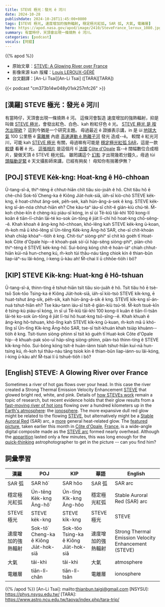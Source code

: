 ```yaml
---
title: STEVE 極光：發光 ê 河川
date: 2024-10-28
publishdate: 2024-10-28T11:45:00+0800
tags: [STEVE 極光, 速度增加的強熱輻射, 穩定極光紅弧, SAR 弧, 大氣, 電離層]
hero: https://apod.nasa.gov/apod/image/2410/SteveFrance_leroux_1080.jpg
summary: 有當時仔，天頂會出現一條燒熱 ê 河川。
categories: [podcast]
vocals: [阿錕]
---
```


{{% apod %}}

- 原始文章：[STEVE: A Glowing River over France](https://apod.nasa.gov/apod/ap241020.html)
- 影像來源 kah 版權：[Louis LEROUX-GÉRÉ](https://www.instagram.com/lrx.photo)
- 台文翻譯：[An-Li Tsai][An-Li Tsai] ([TARA][TARA])

{{< podcast "cm373b14w048y01xk257nfc26" >}}

## [漢羅] STEVE 極光：發光 ê 河川
有當時仔，天頂會出現一條燒熱 ê 河。
這條河會製造 速度增加的強熱輻射，抑是叫做 [STEVE 極光][STEVE 1]，會發出紅色、白色、kah 粉紅仔色 ê 光。
[STEVE 極光 是 按怎出現欸][how STEVEs work]？
這到今猶是一个研究主題。
毋過最近 ê 證據表示講，in 是 ùi [地球大氣][Earth's atmosphere] 100 公里懸 ê [電離層][ionosphere] 內底 [高速運動 ê 熱離子河][fast-moving river of hot ions] 發光 造成--ê。
較闊 ê 紅光河川，可能 kah [STEVE 極光][STEVE 2] 有關，毋過嘛有可能是 [穩定極光紅弧 SAR][Stable Auroral Red]，這是一款 [較捷][more] 看著 ê 光。
[這張相片][featured picture] 是這個月 tī [法國][France] [Côte d'Opale][Côte d'Opale] 翕--ê 闊幅數位合成相片，變做天頂 ê STEVE 極光弧。
雖罔講這个 [幻影][apparition] 才出現幾若分鐘久，毋過 tùi [頭腦動足緊][quick-thinking] ê 天文攝影師來講，已經有夠矣！
毋知你有揣著伊無？

## [POJ] STEVE Ke̍k-kng: Hoat-kng ê Hô-chhoan
Ū-tang-sî-á, thiⁿ-téng ē chhut-hiān chi̍t tiâu sio-joa̍h ê hô.
Chit tiâu hô ē chè-chō Sok-tō͘ Cheng-ka ê Kiông Jia̍t-hok-siā, ia̍h-sī kiò-chò STEVE ke̍k-kng, ē hoat-chhut âng-sek, pe̍h-sek, kah hún-âng-á-sek ê kng.
STEVE ke̍k-kng sī-án-nóa chhut-hiān eh?
Che kàu-taⁿ iáu-sī chi̍t-ê gián-kiù chú-tê.
M̄-koh chòe-kīn ê chèng-kù piáu-sī kóng, in sī ùi Tē-kiû tāi-khì 100 kong-lí koân ê tiān-lī-chân lāi-té ko-sok ūn-tōng ê jia̍t lī-chí hô hoat-kng chō-sêng--ê.
Khah khoah ê âng-kng hô-chhoan, khó-lêng kah STEVE ke̍k-kng ū-koan, m̄-koh mā ū khó-lêng sī Ún-tēng Ke̍k-kng Âng-hô͘ SAR, che-sī chi̍t-khoán khah chia̍p khòaⁿ--tio̍h ê kng.
Chit-tiuⁿ siòng-phìⁿ sī chit kò goe̍h tī Hoat-kok Côte d'Opale hip--ê khoah-pak sò͘-ūi ha̍p-sêng siòng-phìⁿ, piàn-chò thiⁿ-téng ê STEVE ke̍k-kng-hô͘.
Sui-bóng kóng chit-ê hoàn-iáⁿ chiah chhut-hiān kúi-nā hun-cheng kú, m̄-koh tùi thâu-náu tāng chiok kín ê thian-bûn liap-iáⁿ-su lâi-kóng, í-keng ū-kàu ah!
M̄-chai lí ū chhōe-tio̍h i bô?

## [KIP] STEVE Ki̍k-kng: Huat-kng ê Hô-tshuan
Ū-tang-sî-á, thinn-tíng ē tshut-hiān tsi̍t tiâu sio-jua̍h ê hô.
Tsit tiâu hô ē tsè-tsō Sok-tōo Tsing-ka ê Kiông Jia̍t-hok-siā, ia̍h-sī kiò-tsò STEVE ki̍k-kng, ē huat-tshut âng-sik, pe̍h-sik, kah hún-âng-á-sik ê kng.
STEVE ki̍k-kng sī-án-nuá tshut-hiān eh?
Tse kàu-tann iáu-sī tsi̍t-ê gián-kiù tsú-tê.
M̄-koh tsuè-kīn ê tsìng-kù piáu-sī kóng, in sī uì Tē-kiû tāi-khì 100 kong-lí kuân ê tiān-lī-tsân lāi-té ko-sok ūn-tōng ê jia̍t lī-tsí hô huat-kng tsō-sîng--ê.
Khah khuah ê âng-kng hô-tshuan, khó-lîng kah STEVE ki̍k-kng ū-kuan, m̄-koh mā ū khó-lîng sī Ún-tīng Ki̍k-kng Âng-hôo SAR, tse-sī tsi̍t-khuán khah tsia̍p khuànn--tio̍h ê kng.
Tsit-tiunn siòng-phìnn sī tsit kò gue̍h tī Huat-kok Côte d'Opale hip--ê khuah-pak sòo-uī ha̍p-sîng siòng-phìnn, piàn-tsò thinn-tíng ê STEVE ki̍k-kng-hôo.
Sui-bóng kóng tsit-ê huàn-iánn tsiah tshut-hiān kuí-nā hun-tsing kú, m̄-koh tuì thâu-náu tāng tsiok kín ê thian-bûn liap-iánn-su lâi-kóng, í-king ū-kàu ah!
M̄-tsai lí ū tshuē-tio̍h i bô?

## [English] STEVE: A Glowing River over France
Sometimes a river of hot gas flows over your head.
In this case the river created a Strong Thermal Emission Velocity Enhancement [STEVE][STEVE 1] that glowed bright red, white, and pink.
Details of [how STEVEs work][how STEVEs work] remain a topic of research, but recent evidence holds that their glow results from a [fast-moving river of hot ions][fast-moving river of hot ions] flowing over a hundred kilometers up in the [Earth's atmosphere][Earth's atmosphere]: the [ionosphere][ionosphere].
The more expansive dull red glow might be related to the flowing [STEVE][STEVE 2], but alternatively might be a [Stable Auroral Red][Stable Auroral Red] (SAR) arc, a [more][more] general heat-related glow.
The [featured picture][featured picture], taken earlier this month in [Côte d'Opale][Côte d'Opale], [France][France], is a wide-angle digital composite made as the [STEVE arc][STEVE arc] formed nearly overhead.
Although the [apparition][apparition] lasted only a few minutes, this was long enough for the [quick-thinking][quick-thinking] astrophotographer to get in the picture -- can you find him?

## 詞彙學習
|漢羅|POJ|KIP|華語|English|
|-|-|-|-|-|
| SAR 弧 | SAR hô͘ | SAR hôo | SAR 弧 | SAR arc |
| 穩定極光紅弧 | Ún-tēng Ke̍k-kng Âng-hô͘ | Ún-tīng Ki̍k-kng Âng-hôo | 穩定極光紅弧 | Stable Auroral Red (SAR) arc |
| STEVE 極光 | STEVE ke̍k-kng | STEVE ki̍k-kng | STEVE 極光 | STEVE |
| 速度增加的強熱輻射 | Sok-tō͘ Cheng-ka ê Kiông Jia̍t-hok-siā | Sok-tōo Tsing-ka ê Kiông Jia̍t-hok-siā | 速度增加的強熱輻射 | Strong Thermal Emission Velocity Enhancement (STEVE) |
| 大氣 | tāi-khì | tāi-khì | 大氣 | atmosphere |
| 電離層 | tiān-lî-chân | tiān-lî-tsân | 電離層 | ionosphere |

{{% /apod %}}
[An-Li Tsai]: mailto:thianbun.taigi@gmail.com
[NSYSU]: https://phys.nsysu.edu.tw/
[TARA]: https://www.astro.ncu.edu.tw/taova/index.php/tara-trip/

[copyright]: https://apod.nasa.gov/apod/fap/lib/about_apod.html#srapply
[License3]: https://creativecommons.org/licenses/by/3.0/
[License2]:https://creativecommons.org/licenses/by-nc-nd/2.0/

[STEVE 1]:https://en.wikipedia.org/wiki/STEVE
[how STEVEs work]:https://ui.adsabs.harvard.edu/abs/2018GeoRL..45.7968G/abstract
[fast-moving river of hot ions]:https://en.wikipedia.org/wiki/STEVE#Research_into_cause
[Earth's atmosphere]:https://science.nasa.gov/earth/earth-atmosphere/earths-atmosphere-a-multi-layered-cake/
[ionosphere]:https://science.nasa.gov/earth/10-things-to-know-about-the-ionosphere/
[STEVE 2]:https://apod.nasa.gov/apod/ap241028.htmlap210505.html
[Stable Auroral Red]:https://spaceweatherarchive.com/2021/11/22/3308/
[more]:https://apod.nasa.gov/apod/ap241028.htmlap240103.html
[featured picture]:https://www.instagram.com/p/DBKEFJlMLPo/
[Côte d'Opale]:https://youtu.be/66ATFjFDjoY?t=129
[France]:https://en.wikipedia.org/wiki/France
[STEVE arc]:https://apod.nasa.gov/apod/ap241028.htmlap171014.html
[apparition]:https://apod.nasa.gov/apod/ap241028.htmlap231022.html
[quick-thinking]:https://static2.bigstockphoto.com/0/7/4/large1500/470325001.jpg
